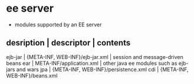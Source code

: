 # ee server

- modules supported by an EE server

desription  | descriptor | contents
----------------------------------------
ejb-jar     | {META-INF, WEB-INF}/ejb-jar.xml | session and message-driven beans
ear         | META-INF/application.xml        | other java ee modules such as ejb-jars and wars
jpa         | {META-INF, WEB-INF}/persistence.xml
cdi         | {META-INF, WEB-INF}/beans.xml
